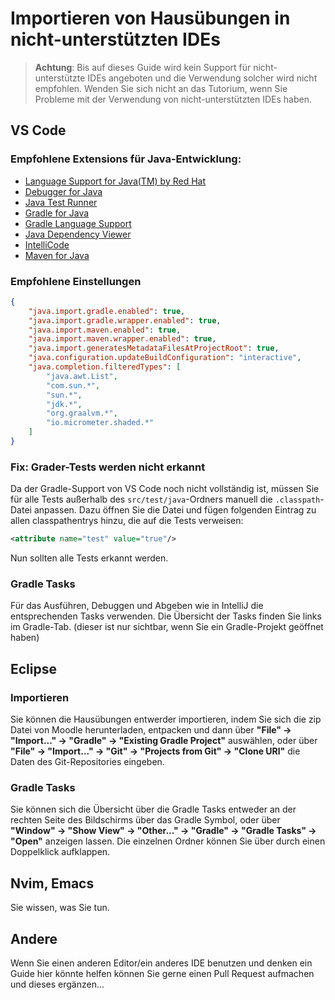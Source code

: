 # Importieren von Hausübungen in nicht-unterstützten IDEs

> **Achtung**: Bis auf dieses Guide wird kein Support für nicht-unterstützte IDEs angeboten und die Verwendung solcher wird nicht empfohlen.
Wenden Sie sich nicht an das Tutorium, wenn Sie Probleme mit der Verwendung von nicht-unterstützten IDEs haben.

## VS Code
### Empfohlene Extensions für Java-Entwicklung:
* [Language Support for Java(TM) by Red Hat](https://marketplace.visualstudio.com/items?itemName=redhat.java)
* [Debugger for Java](https://marketplace.visualstudio.com/items?itemName=vscjava.vscode-java-debug)
* [Java Test Runner](https://marketplace.visualstudio.com/items?itemName=vscjava.vscode-java-test)
* [Gradle for Java](https://marketplace.visualstudio.com/items?itemName=vscjava.vscode-gradle)
* [Gradle Language Support](https://marketplace.visualstudio.com/items?itemName=naco-siren.gradle-language)
* [Java Dependency Viewer](https://marketplace.visualstudio.com/items?itemName=vscjava.vscode-java-dependency)
* [IntelliCode](https://marketplace.visualstudio.com/items?itemName=visualstudioexptteam.vscodeintellicode)
* [Maven for Java](https://marketplace.visualstudio.com/items?itemName=vscjava.vscode-maven)

### Empfohlene Einstellungen
```json
{
    "java.import.gradle.enabled": true,
    "java.import.gradle.wrapper.enabled": true,
    "java.import.maven.enabled": true,
    "java.import.maven.wrapper.enabled": true,
    "java.import.generatesMetadataFilesAtProjectRoot": true,
    "java.configuration.updateBuildConfiguration": "interactive",
    "java.completion.filteredTypes": [
        "java.awt.List",
        "com.sun.*",
        "sun.*",
        "jdk.*",
        "org.graalvm.*",
        "io.micrometer.shaded.*"
    ]
}
```
### Fix: Grader-Tests werden nicht erkannt
Da der Gradle-Support von VS Code noch nicht vollständig ist, müssen Sie für alle Tests außerhalb des `src/test/java`-Ordners manuell die `.classpath`-Datei anpassen. Dazu öffnen Sie die Datei und fügen folgenden Eintrag zu allen classpathentrys hinzu, die auf die Tests verweisen:
```xml
<attribute name="test" value="true"/>
```
Nun sollten alle Tests erkannt werden.
### Gradle Tasks
Für das Ausführen, Debuggen und Abgeben wie in IntelliJ die entsprechenden Tasks verwenden. Die Übersicht der Tasks finden Sie links im Gradle-Tab. (dieser ist nur sichtbar, wenn Sie ein Gradle-Projekt geöffnet haben)

## Eclipse

### Importieren

Sie können die Hausübungen entwerder importieren, indem Sie sich die zip Datei von Moodle herunterladen, entpacken und dann über **"File" -> "Import..." -> "Gradle" -> "Existing Gradle Project"** auswählen, oder über **"File" -> "Import..." -> "Git" -> "Projects from Git" -> "Clone URl"** die Daten des Git-Repositories eingeben.

### Gradle Tasks

Sie können sich die Übersicht über die Gradle Tasks entweder an der rechten Seite des Bildschirms über das Gradle Symbol, oder über **"Window" -> "Show View" -> "Other..." -> "Gradle" -> "Gradle Tasks" -> "Open"** anzeigen lassen.
Die einzelnen Ordner können Sie über durch einen Doppelklick aufklappen.

## Nvim, Emacs
Sie wissen, was Sie tun.

## Andere
Wenn Sie einen anderen Editor/ein anderes IDE benutzen und denken ein Guide hier könnte helfen können Sie gerne einen Pull Request aufmachen und dieses ergänzen...
<!-- Vielleicht hilft ihnen [das hier weiter](https://exmatriculate.me). -->
